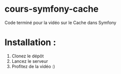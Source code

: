 # cours-symfony-cache
Code terminé pour la vidéo sur le Cache dans Symfony

# Installation :
1. Clonez le dépôt
2. Lancez le serveur
3. Profitez de la vidéo :)
